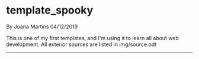 
# template_spooky

By Joana Martins
04/12/2019

This is one of my first templates, and I'm using it to learn all about web development.
All exterior sources are listed in img/source.odt

___



